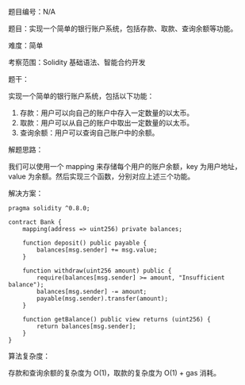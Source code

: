 题目编号：N/A

题目：实现一个简单的银行账户系统，包括存款、取款、查询余额等功能。

难度：简单

考察范围：Solidity 基础语法、智能合约开发

题干：

实现一个简单的银行账户系统，包括以下功能：

1. 存款：用户可以向自己的账户中存入一定数量的以太币。
2. 取款：用户可以从自己的账户中取出一定数量的以太币。
3. 查询余额：用户可以查询自己账户中的余额。

解题思路：

我们可以使用一个 mapping 来存储每个用户的账户余额，key 为用户地址，value 为余额。然后实现三个函数，分别对应上述三个功能。

解决方案：

```solidity
pragma solidity ^0.8.0;

contract Bank {
    mapping(address => uint256) private balances;

    function deposit() public payable {
        balances[msg.sender] += msg.value;
    }

    function withdraw(uint256 amount) public {
        require(balances[msg.sender] >= amount, "Insufficient balance");
        balances[msg.sender] -= amount;
        payable(msg.sender).transfer(amount);
    }

    function getBalance() public view returns (uint256) {
        return balances[msg.sender];
    }
}
```

算法复杂度：

存款和查询余额的复杂度为 O(1)，取款的复杂度为 O(1) + gas 消耗。
